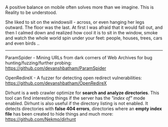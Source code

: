 
A positive balance on mobile often solves more than we imagine. This is Reality to be understood.


She liked to sit on the windowsill - across, or even hanging her legs outward. The floor was the last. At first I was afraid that it would fall out, and then I calmed down and realized how cool it is to sit in the window, smoke and watch the whole world spin under your feet: people, houses, trees, cars and even birds ..

----

ParamSpider - Mining URLs from dark corners of Web Archives for bug hunting/fuzzing/further probing: https://github.com/devanshbatham/ParamSpider

OpenRedireX - A fuzzer for detecting open redirect vulnerabilities: https://github.com/devanshbatham/OpenRedireX

Dirhunt is a web crawler optimize for **search and analyze directories**. This tool can find interesting things if the server has the _"index of"_ mode enabled. Dirhunt is also useful if the directory listing is not enabled. It detects directories with **false 404 errors**, directories where an **empty index file** has been created to hide things and much more: https://github.com/Nekmo/dirhunt

